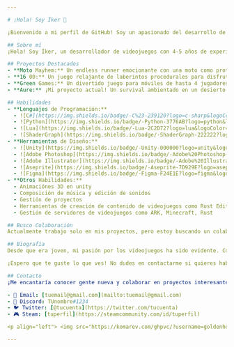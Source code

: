 ```yaml
---

# ¡Hola! Soy Íker 👋

¡Bienvenido a mi perfil de GitHub! Soy un apasionado del desarrollo de videojuegos, especializado en programación y diseño de juegos. Aquí encontrarás información sobre mí, mis proyectos destacados, habilidades y cómo contactarme.

## Sobre mí
¡Hola! Soy Íker, un desarrollador de videojuegos con 4-5 años de experiencia en el campo. Me encanta explorar el mundo del game design y crear experiencias interactivas únicas. Desde pequeño, los videojuegos han sido mi pasión, y ahora estoy emocionado de poder contribuir a este mundo como creador.

## Proyectos Destacados
- **Moto Mayhem:** Un endless runner emocionante con una moto como protagonista.
- **16 00:** Un juego relajante de laberintos procedurales para disfrutar en tus momentos de calma.
- **Green Games:** Un divertido juego para móviles de hasta 4 jugadores lleno de diversión y desafíos.
- **Aure:** ¡Mi proyecto actual! Un survival ambientado en un desierto insólito. ¡Únete y sobrevive!

## Habilidades
- **Lenguajes de Programación:**
  - ![C#](https://img.shields.io/badge/-C%23-239120?logo=c-sharp&logoColor=white)
  - ![Python](https://img.shields.io/badge/-Python-3776AB?logo=python&logoColor=white)
  - ![Lua](https://img.shields.io/badge/-Lua-2C2D72?logo=lua&logoColor=white)
  - ![ShaderGraph](https://img.shields.io/badge/-ShaderGraph-222222?logo=unity&logoColor=white)
- **Herramientas de Diseño:**
  - ![Unity](https://img.shields.io/badge/-Unity-000000?logo=unity&logoColor=white)
  - ![Adobe Photoshop](https://img.shields.io/badge/-Adobe%20Photoshop-31A8FF?logo=adobe-photoshop&logoColor=white)
  - ![Adobe Illustrator](https://img.shields.io/badge/-Adobe%20Illustrator-FF9A00?logo=adobe-illustrator&logoColor=white)
  - ![Aseprite](https://img.shields.io/badge/-Aseprite-7D929E?logo=aseprite&logoColor=white)
  - ![Figma](https://img.shields.io/badge/-Figma-F24E1E?logo=figma&logoColor=white)
- **Otros Habilidades:**
  - Animaciónes 3D en unity
  - Composición de música y edición de sonidos
  - Gestión de proyectos
  - Herramientas de creación de contenido de videojuegos como Rust Edit, WorldPainter, MCreator, Blockbench
  - Gestión de servidores de videojuegos como ARK, Minecraft, Rust

## Busco Colaboración
Actualmente trabajo solo en mis proyectos, pero estoy buscando un colaborador creativo para cubrir el apartado gráfico de nuestros videojuegos. Si te apasiona el diseño y quieres ser parte de un emocionante proyecto, ¡no dudes en contactarme!

## Biografía
Desde que era joven, mi pasión por los videojuegos ha sido evidente. Comencé haciendo animaciones sencillas en mi canal de YouTube, inspirado principalmente por Alan Becker. Con el tiempo, descubrí a otros creadores hispanos como Alva Majo y Guinxu, cuyo trabajo influyó en mi interés por el desarrollo de juegos. He tomado cursos en plataformas como Udemy y Domestika, donde he adquirido conocimientos adicionales y habilidades que me han ayudado a avanzar en mi carrera como desarrollador de videojuegos, mientras realizaba y realizo mis estudios académicos. Hoy, me enorgullece trabajar en proyectos emocionantes y estoy emocionado por lo que depara el futuro en este apasionante campo.

¡Espero que te guste lo que ves! No dudes en contactarme si quieres hablar sobre videojuegos, colaborar en proyectos o simplemente charlar sobre tus experiencias en el desarrollo de juegos.

## Contacto
¡Me encantaría conocer gente nueva y colaborar en proyectos interesantes! Puedes encontrarme en los siguientes enlaces:

- 📧 Email: [tuemail@gmail.com](mailto:tuemail@gmail.com)
- 💬 Discord: TUnombre#1234
- 🐦 Twitter: [@tucuenta](https://twitter.com/tucuenta)
- 🎮 Steam: [tuperfil](https://steamcommunity.com/id/tuperfil)

<p align="left"> <img src="https://komarev.com/ghpvc/?username=goldenhooded&label=Profile%20views&color=b40e0e&style=flat-square" alt="goldenhooded" /> </p>

---
```

